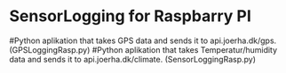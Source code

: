 # SensorLogging for Raspbarry PI
#Python aplikation that takes GPS data and sends it to api.joerha.dk/gps. (GPSLoggingRasp.py)
#Python aplikation that takes Temperatur/humidity data and sends it to api.joerha.dk/climate. (SensorLoggingRasp.py)
